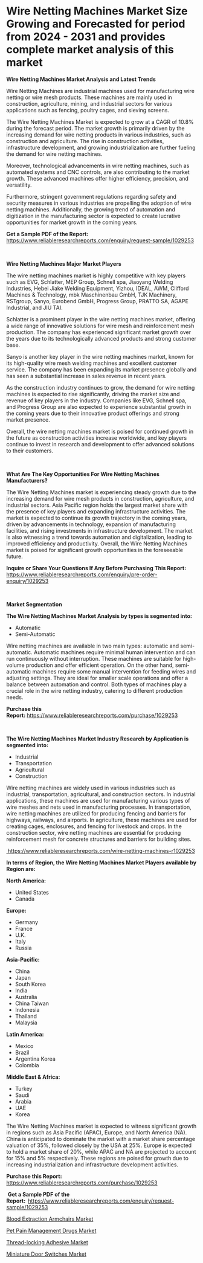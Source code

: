<p><h1>Wire Netting Machines Market Size Growing and Forecasted for period from 2024 - 2031 and provides complete market analysis of this market</h1></p><p><strong>Wire Netting Machines Market Analysis and Latest Trends</strong></p>
<p><p>Wire Netting Machines are industrial machines used for manufacturing wire netting or wire mesh products. These machines are mainly used in construction, agriculture, mining, and industrial sectors for various applications such as fencing, poultry cages, and sieving screens.</p><p>The Wire Netting Machines Market is expected to grow at a CAGR of 10.8% during the forecast period. The market growth is primarily driven by the increasing demand for wire netting products in various industries, such as construction and agriculture. The rise in construction activities, infrastructure development, and growing industrialization are further fueling the demand for wire netting machines.</p><p>Moreover, technological advancements in wire netting machines, such as automated systems and CNC controls, are also contributing to the market growth. These advanced machines offer higher efficiency, precision, and versatility.</p><p>Furthermore, stringent government regulations regarding safety and security measures in various industries are propelling the adoption of wire netting machines. Additionally, the growing trend of automation and digitization in the manufacturing sector is expected to create lucrative opportunities for market growth in the coming years.</p></p>
<p><strong>Get a Sample PDF of the Report:&nbsp;</strong> <a href="https://www.reliableresearchreports.com/enquiry/request-sample/1029253">https://www.reliableresearchreports.com/enquiry/request-sample/1029253</a></p>
<p>&nbsp;</p>
<p><strong>Wire Netting Machines Major Market Players</strong></p>
<p><p>The wire netting machines market is highly competitive with key players such as EVG, Schlatter, MEP Group, Schnell spa, Jiaoyang Welding Industries, Hebei Jiake Welding Equipment, Yizhou, IDEAL, AWM, Clifford Machines & Technology, mbk Maschinenbau GmbH, TJK Machinery, RSTgroup, Sanyo, Eurobend GmbH, Progress Group, PRATTO SA, AGAPE Industrial, and JIU TAI.</p><p>Schlatter is a prominent player in the wire netting machines market, offering a wide range of innovative solutions for wire mesh and reinforcement mesh production. The company has experienced significant market growth over the years due to its technologically advanced products and strong customer base.</p><p>Sanyo is another key player in the wire netting machines market, known for its high-quality wire mesh welding machines and excellent customer service. The company has been expanding its market presence globally and has seen a substantial increase in sales revenue in recent years.</p><p>As the construction industry continues to grow, the demand for wire netting machines is expected to rise significantly, driving the market size and revenue of key players in the industry. Companies like EVG, Schnell spa, and Progress Group are also expected to experience substantial growth in the coming years due to their innovative product offerings and strong market presence.</p><p>Overall, the wire netting machines market is poised for continued growth in the future as construction activities increase worldwide, and key players continue to invest in research and development to offer advanced solutions to their customers.</p></p>
<p>&nbsp;</p>
<p><strong>What Are The Key Opportunities For Wire Netting Machines Manufacturers?</strong></p>
<p><p>The Wire Netting Machines market is experiencing steady growth due to the increasing demand for wire mesh products in construction, agriculture, and industrial sectors. Asia Pacific region holds the largest market share with the presence of key players and expanding infrastructure activities. The market is expected to continue its growth trajectory in the coming years, driven by advancements in technology, expansion of manufacturing facilities, and rising investments in infrastructure development. The market is also witnessing a trend towards automation and digitalization, leading to improved efficiency and productivity. Overall, the Wire Netting Machines market is poised for significant growth opportunities in the foreseeable future.</p></p>
<p><strong>Inquire or Share Your Questions If Any Before Purchasing This Report:</strong> <a href="https://www.reliableresearchreports.com/enquiry/pre-order-enquiry/1029253">https://www.reliableresearchreports.com/enquiry/pre-order-enquiry/1029253</a></p>
<p>&nbsp;</p>
<p><strong>Market Segmentation</strong></p>
<p><strong>The Wire Netting Machines Market Analysis by types is segmented into:</strong></p>
<p><ul><li>Automatic</li><li>Semi-Automatic</li></ul></p>
<p><p>Wire netting machines are available in two main types: automatic and semi-automatic. Automatic machines require minimal human intervention and can run continuously without interruption. These machines are suitable for high-volume production and offer efficient operation. On the other hand, semi-automatic machines require some manual intervention for feeding wires and adjusting settings. They are ideal for smaller scale operations and offer a balance between automation and control. Both types of machines play a crucial role in the wire netting industry, catering to different production needs.</p></p>
<p><strong>Purchase this Report:&nbsp;</strong><a href="https://www.reliableresearchreports.com/purchase/1029253">https://www.reliableresearchreports.com/purchase/1029253</a></p>
<p>&nbsp;</p>
<p><strong>The Wire Netting Machines Market Industry Research by Application is segmented into:</strong></p>
<p><ul><li>Industrial</li><li>Transportation</li><li>Agricultural</li><li>Construction</li></ul></p>
<p><p>Wire netting machines are widely used in various industries such as industrial, transportation, agricultural, and construction sectors. In industrial applications, these machines are used for manufacturing various types of wire meshes and nets used in manufacturing processes. In transportation, wire netting machines are utilized for producing fencing and barriers for highways, railways, and airports. In agriculture, these machines are used for creating cages, enclosures, and fencing for livestock and crops. In the construction sector, wire netting machines are essential for producing reinforcement mesh for concrete structures and barriers for building sites.</p></p>
<p><a href="https://www.reliableresearchreports.com/wire-netting-machines-r1029253">&nbsp;https://www.reliableresearchreports.com/wire-netting-machines-r1029253</a></p>
<p><strong>In terms of Region, the Wire Netting Machines Market Players available by Region are:</strong></p>
<p>
    <p> <strong> North America: </strong>
        <ul>
            <li>United States</li>
            <li>Canada</li>
        </ul>
        </p> 
    <p> <strong> Europe: </strong>
        <ul>
            <li>Germany</li>
            <li>France</li>
            <li>U.K.</li>
            <li>Italy</li>
            <li>Russia</li>
        </ul>
        </p> 
    <p> <strong> Asia-Pacific: </strong>
        <ul>
            <li>China</li>
            <li>Japan</li>
            <li>South Korea</li>
            <li>India</li>
            <li>Australia</li>
            <li>China Taiwan</li>
            <li>Indonesia</li>
            <li>Thailand</li>
            <li>Malaysia</li>
        </ul>
        </p> 
    <p> <strong> Latin America: </strong>
        <ul>
            <li>Mexico</li>
            <li>Brazil</li>
            <li>Argentina Korea</li>
            <li>Colombia</li>
        </ul>
        </p> 
    <p> <strong> Middle East & Africa: </strong>
        <ul>
            <li>Turkey</li>
            <li>Saudi</li>
            <li>Arabia</li>
            <li>UAE</li>
            <li>Korea</li>
        </ul>
    </p>
    </p>
<p><p>The Wire Netting Machines market is expected to witness significant growth in regions such as Asia Pacific (APAC), Europe, and North America (NA). China is anticipated to dominate the market with a market share percentage valuation of 35%, followed closely by the USA at 25%. Europe is expected to hold a market share of 20%, while APAC and NA are projected to account for 15% and 5% respectively. These regions are poised for growth due to increasing industrialization and infrastructure development activities.</p></p>
<p><strong>Purchase this Report: </strong><a href="https://www.reliableresearchreports.com/purchase/1029253">https://www.reliableresearchreports.com/purchase/1029253</a></p>
<p>&nbsp;<strong>Get a Sample PDF of the Report:&nbsp;&nbsp;</strong><a href="https://www.reliableresearchreports.com/enquiry/request-sample/1029253">https://www.reliableresearchreports.com/enquiry/request-sample/1029253</a></p>
<p><strong></strong></p>
<p><p><a href="https://medium.com/@madw10245644/blood-extraction-armchairs-market-a-global-and-regional-analysis-focus-on-region-country-level-93b061cdf77a">Blood Extraction Armchairs Market</a></p><p><a href="https://github.com/gdfhhhj/Market-Research-Report-List-5/blob/main/pet-pain-management-drugs-market.md">Pet Pain Management Drugs Market</a></p><p><a href="https://github.com/julyju69/Market-Research-Report-List-4/blob/main/thread-locking-adhesive-market.md">Thread-locking Adhesive Market</a></p><p><a href="https://medium.com/@jewelmohr25/miniature-door-switches-market-share-market-analysis-growth-trends-forecasts-for-period-from-d2e613b8c682">Miniature Door Switches Market</a></p></p>